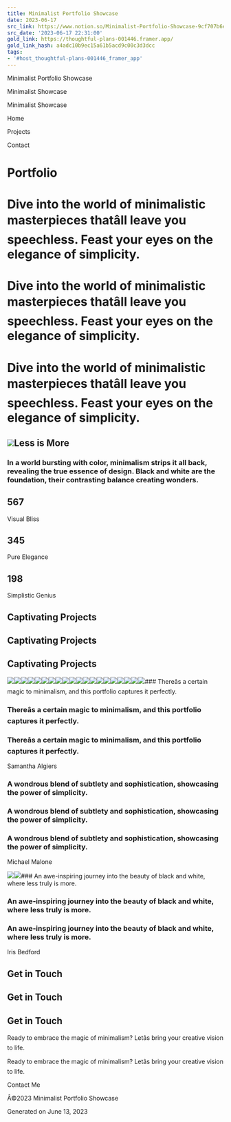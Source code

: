 ```yaml
---
title: Minimalist Portfolio Showcase
date: 2023-06-17
src_link: https://www.notion.so/Minimalist-Portfolio-Showcase-9cf707b6ec3342cdb6fbf9aa7a315396
src_date: '2023-06-17 22:31:00'
gold_link: https://thoughtful-plans-001446.framer.app/
gold_link_hash: a4adc10b9ec15a61b5acd9c00c3d3dcc
tags:
- '#host_thoughtful-plans-001446_framer_app'
---
```








Minimalist Portfolio Showcase






















Minimalist Showcase

Minimalist Showcase

Home

Projects

Contact

Portfolio
=========

Dive into the world of minimalistic masterpieces thatâll leave you speechless. Feast your eyes on the elegance of simplicity.
===============================================================================================================================

Dive into the world of minimalistic masterpieces thatâll leave you speechless. Feast your eyes on the elegance of simplicity.
===============================================================================================================================

Dive into the world of minimalistic masterpieces thatâll leave you speechless. Feast your eyes on the elegance of simplicity.
===============================================================================================================================

![](https://framerusercontent.com/images/RnYb1URQAhHD6rznBceHoHZdOc.jpg?scale-down-to=512)Less is More
------------

### In a world bursting with color, minimalism strips it all back, revealing the true essence of design. Black and white are the foundation, their contrasting balance creating wonders.

567
---

Visual Bliss

345
---

Pure Elegance

198
---

Simplistic Genius

Captivating Projects
--------------------

Captivating Projects
--------------------

Captivating Projects
--------------------

![](https://framerusercontent.com/images/8nusW7taaBRKHe0S9Pqphg9h0E.jpg?scale-down-to=512)![](https://framerusercontent.com/images/8nusW7taaBRKHe0S9Pqphg9h0E.jpg?scale-down-to=512)![](https://framerusercontent.com/images/8nusW7taaBRKHe0S9Pqphg9h0E.jpg?scale-down-to=512)![](https://framerusercontent.com/images/g86df7ufJmTRpCsHg2L0cDk.jpg?scale-down-to=512)![](https://framerusercontent.com/images/g86df7ufJmTRpCsHg2L0cDk.jpg?scale-down-to=512)![](https://framerusercontent.com/images/g86df7ufJmTRpCsHg2L0cDk.jpg?scale-down-to=512)![](https://framerusercontent.com/images/fjNmM3nt08lQkUw59eMH9hP5LY.jpg?scale-down-to=512)![](https://framerusercontent.com/images/fjNmM3nt08lQkUw59eMH9hP5LY.jpg?scale-down-to=512)![](https://framerusercontent.com/images/fjNmM3nt08lQkUw59eMH9hP5LY.jpg?scale-down-to=512)![](https://framerusercontent.com/images/lZ9aznr3ZiWX4xjTMpxEDv4.jpg?scale-down-to=512)![](https://framerusercontent.com/images/lZ9aznr3ZiWX4xjTMpxEDv4.jpg?scale-down-to=512)![](https://framerusercontent.com/images/lZ9aznr3ZiWX4xjTMpxEDv4.jpg?scale-down-to=512)![](https://framerusercontent.com/images/2HYDXLj6BzQMpcNipKco0vmtk.jpg?scale-down-to=512)![](https://framerusercontent.com/images/2HYDXLj6BzQMpcNipKco0vmtk.jpg?scale-down-to=512)![](https://framerusercontent.com/images/2HYDXLj6BzQMpcNipKco0vmtk.jpg?scale-down-to=512)![](https://framerusercontent.com/images/i4DaUaHgfw8xN9WBA3vE9tUOb8.jpg?scale-down-to=512)![](https://framerusercontent.com/images/i4DaUaHgfw8xN9WBA3vE9tUOb8.jpg?scale-down-to=512)![](https://framerusercontent.com/images/i4DaUaHgfw8xN9WBA3vE9tUOb8.jpg?scale-down-to=512)![](https://framerusercontent.com/images/UWLdQPgcu3XOFIFje1hP6Dup70.jpg?scale-down-to=512)![](https://framerusercontent.com/images/UWLdQPgcu3XOFIFje1hP6Dup70.jpg?scale-down-to=512)### Thereâs a certain magic to minimalism, and this portfolio captures it perfectly.

### Thereâs a certain magic to minimalism, and this portfolio captures it perfectly.

### Thereâs a certain magic to minimalism, and this portfolio captures it perfectly.

Samantha Algiers

### A wondrous blend of subtlety and sophistication, showcasing the power of simplicity.

### A wondrous blend of subtlety and sophistication, showcasing the power of simplicity.

### A wondrous blend of subtlety and sophistication, showcasing the power of simplicity.

Michael Malone

![](https://framerusercontent.com/images/Jzkw7QiR5MwzEa1qgFO91WDLkOA.jpg?scale-down-to=512)![](https://framerusercontent.com/images/Jzkw7QiR5MwzEa1qgFO91WDLkOA.jpg?scale-down-to=512)### An awe-inspiring journey into the beauty of black and white, where less truly is more.

### An awe-inspiring journey into the beauty of black and white, where less truly is more.

### An awe-inspiring journey into the beauty of black and white, where less truly is more.

Iris Bedford

Get in Touch
------------

Get in Touch
------------

Get in Touch
------------

Ready to embrace the magic of minimalism? Letâs bring your creative vision to life.

Ready to embrace the magic of minimalism? Letâs bring your creative vision to life.

Contact Me

Â©2023 Minimalist Portfolio Showcase

Generated on June 13, 2023